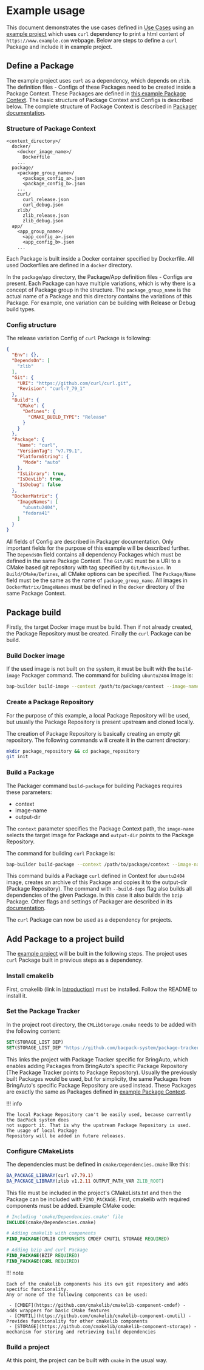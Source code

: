 # Example usage

This document demonstrates the use cases defined in [Use Cases](./use_cases.md) using an [example
project](https://github.com/bacpack-system/example-project) which uses `curl` dependency to print
a html content of `https://www.example.com` webpage. Below are steps to define a `curl` Package
and include it in example project.

## Define a Package

The example project uses `curl` as a dependency, which depends on `zlib`. The definition files -
Configs of these Packages need to be created inside a Package Context. These Packages are defined
in [this example Package Context](https://github.com/bacpack-system/example-context). The basic
structure of Package Context and Configs is described below. The complete structure of Package
Context is described in [Packager documentation](https://github.com/bacpack-system/packager/blob/master/doc).

### Structure of Package Context

```plaintext
<context_directory>/
  docker/
    <docker_image_name>/
      Dockerfile
    ...
  package/
    <package_group_name>/
      <package_config_a>.json
      <package_config_b>.json
    ...
    curl/
      curl_release.json
      curl_debug.json
    zlib/
      zlib_release.json
      zlib_debug.json
  app/
    <app_group_name>/
      <app_config_a>.json
      <app_config_b>.json
    ...
```

Each Package is built inside a Docker container specified by Dockerfile. All used Dockerfiles are
defined in a `docker` directory. 

In the `package`/`app` directory, the Package/App definition files - Configs are present. Each
Package can have multiple variations, which is why there is a concept of Package group in the
structure. The `package_group_name` is the actual name of a Package and this directory contains
the variations of this Package. For example, one variation can be building with Release or Debug
build types.

### Config structure

The release variation Config of `curl` Package is following:

```json
{
  "Env": {},
  "DependsOn": [
    "zlib"
  ],
  "Git": {
    "URI": "https://github.com/curl/curl.git",
    "Revision": "curl-7_79_1"
  },
  "Build": {
    "CMake": {
      "Defines": {
        "CMAKE_BUILD_TYPE": "Release"
      }
    }
  },
  "Package": {
    "Name": "curl",
    "VersionTag": "v7.79.1",
    "PlatformString": {
      "Mode": "auto"
    },
    "IsLibrary": true,
    "IsDevLib": true,
    "IsDebug": false
  },
  "DockerMatrix": {
    "ImageNames": [
      "ubuntu2404",
      "fedora41"
    ]
  }
}
```

All fields of Config are described in Packager documentation. Only important fields for the
purpose of this example will be described further. The `DependsOn` field contains all dependency
Packages which must be defined in the same Package Context. The `Git/URI` must be a URI to a CMake
based git repository with tag specified by `Git/Revision`. In `Build/CMake/Defines`, all CMake
options can be specified. The `Package/Name` field must be the same as the name of
`package_group_name`. All images in `DockerMatrix/ImageNames` must be defined in the `docker`
directory of the same Package Context.

## Package build

Firstly, the target Docker image must be build. Then if not already created, the Package Repository
must be created. Finally the `curl` Package can be build.

### Build Docker image

If the used image is not built on the system, it must be built with the `build-image` Packager command.
The command for building `ubuntu2404` image is:

```bash
bap-builder build-image --context /path/to/package/context --image-name ubuntu2404
```

### Create a Package Repository

For the purpose of this example, a local Package Repository will be used, but usually the Package
Repository is present upstream and cloned locally.

The creation of Package Repository is basically creating an empty git repository. The following
commands will create it in the current directory:

```bash
mkdir package_repository && cd package_repository
git init
```

### Build a Package

The Packager command `build-package` for building Packages requires these parameters:

 - context
 - image-name
 - output-dir

The `context` parameter specifies the Package Context path, the `image-name` selects the target
image for Package and `output-dir` points to the Package Repository.

The command for building `curl` Package is:

```bash
bap-builder build-package --context /path/to/package/context --image-name ubuntu2404 --output-dir /path/to/package/repository --name curl --build-deps
```

This command builds a Package `curl` defined in Context for `ubuntu2404` image, creates an archive
of this Package and copies it to the output-dir (Package Repository). The command with
`--build-deps` flag also builds all dependencies of the given Package. In this case it also builds
the `bzip` Package. Other flags and settings of Packager are described in its
[documentation](https://github.com/bacpack-system/packager/tree/master/doc).

The `curl` Package can now be used as a dependency for projects.

## Add Package to a project build

The [example project](https://github.com/bacpack-system/example-project) will be built in the
following steps. The project uses `curl` Package built in previous steps as a dependency.

### Install cmakelib

First, cmakelib (link in [Introduction](./index.md)) must be installed. Follow the README to
install it.

### Set the Package Tracker

In the project root directory, the `CMLibStorage.cmake` needs to be added with the following content:

```cmake
SET(STORAGE_LIST DEP)
SET(STORAGE_LIST_DEP "https://github.com/bacpack-system/package-tracker.git")
```

This links the project with Package Tracker specific for BringAuto, which enables adding Packages
from BringAuto's specific Package Repository (The Package Tracker points to Package Repository).
Usually the previously built Packages would be used, but for simplicity, the same Packages from
BringAuto's specific Package Repository are used instead. These Packages are exactly the same as
Packages defined in [example Package Context](https://github.com/bacpack-system/example-context).

!!! info

    The local Package Repository can't be easily used, because currently the BacPack system does
    not support it. That is why the upstream Package Repository is used. The usage of local Package
    Repository will be added in future releases.

### Configure CMakeLists

The dependencies must be defined in `cmake/Dependencies.cmake` like this:

```cmake
BA_PACKAGE_LIBRARY(curl v7.79.1)
BA_PACKAGE_LIBRARY(zlib v1.2.11 OUTPUT_PATH_VAR ZLIB_ROOT)
```

This file must be included in the project's CMakeLists.txt and then the Package can be included
with `FIND_PACKAGE`. First, cmakelib with required components must be added. Example CMake code:

```cmake
# Including 'cmake/Dependencies.cmake' file
INCLUDE(cmake/Dependencies.cmake)

# Adding cmakelib with components
FIND_PACKAGE(CMLIB COMPONENTS CMDEF CMUTIL STORAGE REQUIRED)

# Adding bzip and curl Package
FIND_PACKAGE(BZIP REQUIRED)
FIND_PACKAGE(CURL REQUIRED)
```

!!! note

    Each of the cmakelib components has its own git repository and adds specific functionality.
    Any or none of the following components can be used:

     - [CMDEF](https://github.com/cmakelib/cmakelib-component-cmdef) - adds wrappers for basic CMake features
     - [CMUTIL](https://github.com/cmakelib/cmakelib-component-cmutil) - Provides functionality for other cmakelib components
     - [STORAGE](https://github.com/cmakelib/cmakelib-component-storage) - mechanism for storing and retrieving build dependencies

### Build a project

At this point, the project can be built with `cmake` in the usual way.